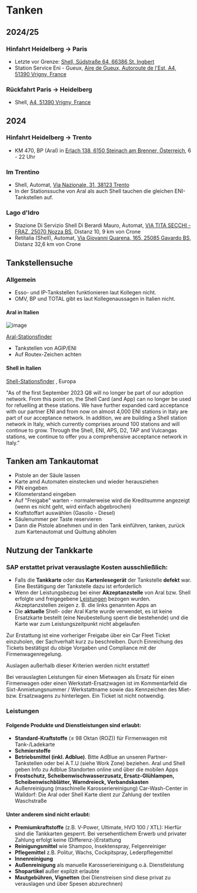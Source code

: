 # Tanken

## 2024/25
### Hinfahrt Heidelberg -> Paris
* Letzte vor Grenze: [Shell, Südstraße 64, 66386 St. Ingbert](https://maps.app.goo.gl/q3DvnYhhEQ8hyZbz9)
* Station Service Eni - Gueux, [Aire de Gueux, Autoroute de l'Est, A4, 51390 Vrigny, France](https://maps.app.goo.gl/D9pkbv66n1MvjbW67)

### Rückfahrt Paris -> Heidelberg
* Shell, [A4, 51390 Vrigny, France](https://maps.app.goo.gl/3xcW5Xi3Ub5iTT4JA)

## 2024
### Hinfahrt Heidelberg -> Trento
* KM 470, BP (Aral) in [Erlach 138, 6150 Steinach am Brenner, Österreich](https://maps.app.goo.gl/rbBUySTdJorQsa92A), 6 - 22 Uhr

### Im Trentino
* Shell, Automat, [Via Nazionale, 31, 38123 Trento](https://maps.app.goo.gl/h8mrQY99Eps8a1hD7)
* In der Stationssuche von Aral als auch Shell tauchen die gleichen ENI-Tankstellen auf.

### Lago d'Idro
* Stazione Di Servizio Shell Di Berardi Mauro, Automat, [VIA TITA SECCHI - FRAZ, 25070 Nozza BS](https://maps.app.goo.gl/pZdvPGaMErTEgKc19), Distanz 10, 9 km von Crone
* Retitalia (Shell), Automat, [Via Giovanni Quarena, 165, 25085 Gavardo BS](https://maps.app.goo.gl/TVQog8bDLmYx2jvS6), Distanz 32,6 km von Crone

## Tankstellensuche

### Allgemein

* Esso- und IP-Tankstellen funktionieren laut Kollegen nicht.
* OMV, BP und TOTAL gibt es laut Kollegenaussagen in Italien nicht.

#### Aral in Italien
![image](https://encrypted-tbn0.gstatic.com/images?q=tbn:ANd9GcQzKBn4TM-lUq9FVB6fMRIXms8kTw74VXu2AXV26d2uKrVWEYevVZyjJZH1&s)

[Aral-Stationsfinder](https://maps.aral-cardtruck.de/?site=ct&country=IT&countrycode=IT&locale=de_IT&branding=aral)

* Tankstellen von AGIP/ENI
* Auf Routex-Zeichen achten

#### Shell in Italien

[Shell-Stationsfinder](https://www.shell.de/geschaeftskunden/shell-card-tankkarten/tankstellensuche.html#vanity-aHR0cHM6Ly93d3cuc2hlbGwuZGUvZ2VzY2hhZWZ0c2t1bmRlbi9tb2JpbGl0YWV0L3NoZWxsLWNhcmQtdGFua3N0ZWxsZW5zdWNoZS5odG1s) , Europa

"As of the first September 2023 Q8 will no longer be part of our adoption network. From this point on, the Shell Card (and App) can no longer be used for refuelling at these stations. We have further expanded card acceptance with our partner ENI and from now on almost 4,000 ENI stations in Italy are part of our acceptance network. In addition, we are building a Shell station network in Italy, which currently comprises around 100 stations and will continue to grow. Through the Shell, ENI, APS, D2, TAP and Vulcangas stations, we continue to offer you a comprehensive acceptance network in Italy."

## Tanken am Tankautomat
* Pistole an der Säule lassen
* Karte amd Automaten einstecken und wieder herausziehen
* PIN eingeben
* Kilometerstand eingeben
* Auf "Freigabe" warten - normalerweise wird die Kreditsumme angezeigt (wenn es nicht geht, wird einfach abgebrochen)
* Kraftstoffart auswählen (Gasolio - Diesel)
* Säulenummer per Taste reservieren
* Dann die Pistole abnehmen und in den Tank einführen, tanken, zurück zum Kartenautomat und Quittung abholen

## Nutzung der Tankkarte

### SAP erstattet privat verauslagte Kosten ausschließlich:
* Falls die **Tankkarte** oder das **Kartenlesegerät** der Tankstelle **defekt** war. Eine Bestätigung der Tankstelle dazu ist erforderlich
* Wenn der Leistungsbezug bei einer **Akzeptanzstelle** von Aral bzw. Shell erfolgte und freigegebene [Leistungen](#leistungen) bezogen wurden. Akzeptanzstellen zeigen z. B. die links genannten Apps an
* Die **aktuelle** Shell- oder Aral Karte wurde verwendet, es ist keine Ersatzkarte bestellt (eine Neubestellung sperrt die bestehende) und die Karte war zum Leistungszeitpunkt nicht abgelaufen

Zur Erstattung ist eine vorheriger Freigabe über ein Car Fleet Ticket einzuholen, der Sachverhalt kurz zu beschreiben. Durch Einreichung des Tickets bestätigst du obige Vorgaben und Compliance mit der Firmenwagenregelung.

Auslagen außerhalb dieser Kriterien werden nicht erstattet!

Bei verauslagten Leistungen für einen Mietwagen als Ersatz für einen Firmenwagen oder einen Werkstatt-Ersatzwagen ist im Kommentarfeld die Sixt-Anmietungsnummer / Werkstattname sowie das Kennzeichen des Miet-bzw. Ersatzwagens zu hinterlegen. Ein Ticket ist nicht notwendig.


### Leistungen

#### Folgende Produkte und Dienstleistungen sind erlaubt:
* **Standard-Kraftstoffe** (≤ 98 Oktan (ROZ)) für Firmenwagen mit Tank-/Ladekarte
* **Schmierstoffe**
* **Betriebsmittel (inkl. Adblue)**. Bitte AdBlue an unseren Partner-Tankstellen oder bei A.T.U (siehe Work Zone) beziehen. Aral und Shell geben Info zu Adblue Standorten online und über die mobilen Apps
* **Frostschutz, Scheibenwischwasserzusatz, Ersatz-Glühlampen, Scheibenwischblätter, Warndreieck, Verbandskasten**
* Außenreinigung (maschinelle Karosseriereinigung)
Car-Wash-Center in Walldorf: Die Aral oder Shell Karte dient zur Zahlung der textilen Waschstraße

#### Unter anderem sind nicht erlaubt:

* **Premiumkraftstoffe** (z.B. V-Power, Ultimate, HVO 100 / XTL):
Hierfür sind die Tankkarten gesperrt. Bei versehentlichem Erwerb und privater Zahlung erfolgt keine (Differenz-)Erstattung 
* **Reinigungsmittel** wie Shampoo, Insektenspray, Felgenreiniger 
* **Pflegemittel** z.B. Politur, Wachs, Cockpitspray, Lederpflegemittel
* **Innenreinigung**
* **Außenreinigung** als manuelle Karosseriereinigung o.ä. Dienstleistung
* **Shopartikel** außer explizit erlaubte 
* **Mautgebühren, Vignetten** (bei Dienstreisen sind diese privat zu verauslagen und über Spesen abzurechnen)
